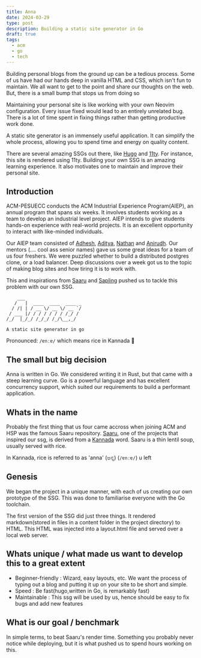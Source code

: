 ```yaml
---
title: Anna
date: 2024-03-29
type: post
description: Building a static site generator in Go
draft: true
tags:
  - acm
  - go
  - tech
---
```


Building personal blogs from the ground up can be a tedious process. Some of us have had our hands deep in vanilla HTML and CSS, which isn't fun to maintain.
We all want to get to the point and share our thoughts on the web. But, there is a small bump that stops us from doing so

Maintaining your personal site is like working with your own Neovim configuration. Every issue fixed would lead to an entirely unrelated bug.
There is a lot of time spent in fixing things rather than getting productive work done.

A static site generator is an immensely useful application. It can simplify the whole process, allowing you to spend time and energy on quality content.

There are several amazing SSGs out there, like [Hugo](https://gohugo.io/) and [11ty](https://www.11ty.dev/). For instance, this site is rendered using 11ty.
Building your own SSG is an amazing learning experience. It also motivates one to maintain and improve their personal site.

## Introduction

ACM-PESUECC conducts the ACM Industrial Experience Program(AIEP), an annual program that spans six weeks.
It involves students working as a team to develop an industrial level project.
AIEP intends to give students hands-on experience with real-world projects. It is an excellent opportunity to interact with like-minded individuals.

Our AIEP team consisted of [Adhesh](https://github.com/DedLad), [Aditya](https://github.com/bwaklog), [Nathan](https://github.com/polarhive) and [Anirudh](https://github.com/anirudhsudhir).
Our mentors (.... cool ass senior names) gave us some great ideas for a team of us four freshers. We were puzzled whether to build a distributed postgres clone, or a load balancer. Deep discussions over a week got us to the topic of making blog sites and how tiring it is to work with.

This and inspirations from [Saaru](https://github.com/anirudhRowjee/saaru) and [Sapling](https://github.com/NavinShrinivas/sapling) pushed us to tackle this problem with our own SSG.

```text
    ___
   /   |  ____  ____  ____ _
  / /| | / __ \/ __ \/ __ `/
 / ___ |/ / / / / / / /_/ /
/_/  |_/_/ /_/_/ /_/\__,_/

A static site generator in go
```

Pronounced: `/ɐnːɐ/` which means rice in Kannada 🍚

## The small but big decision

Anna is written in Go. We considered writing it in Rust, but that came with a steep learning curve.
Go is a powerful language and has excellent concurrency support, which suited our requirements to build a performant application.

## Whats in the name

Probably the first thing that us four came accross when joining ACM and HSP was the famous Saaru repository.
[Saaru](https://github.com/anirudhRowjee/saaru), one of the projects that inspired our ssg, is derived from a [Kannada](https://en.wikipedia.org/wiki/Kannada) word.
Saaru is a thin lentil soup, usually served with rice.

In Kannada, rice is referred to as 'anna' (ಅನ್ನ) (`/ɐnːɐ/`)
u left

## Genesis

We began the project in a unique manner, with each of us creating our own prototype of the SSG. This was done to familiarise everyone with the Go toolchain.

The first version of the SSG did just three things.
It rendered markdown(stored in files in a content folder in the project directory) to HTML. This HTML was injected into a layout.html file and served over a local web server.

## Whats unique / what made us want to develop this to a great extent

- Beginner-friendly : Wizard, easy layouts, etc. We want the process of typing out a blog and putting it up on your site to be short and simple.
- Speed : Be fast(hugo,written in Go, is remarkably fast)
- Maintainable : This ssg will be used by us, hence should be easy to fix bugs and add new features

## What is our goal / benchmark

In simple terms, to beat Saaru's render time.
Something you probably never notice while deploying, but it is what pushed us to spend hours working on this.
